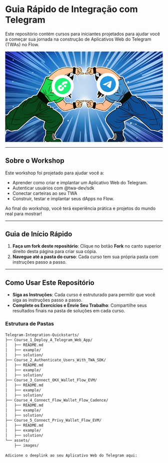 # Guia Rápido de Integração com Telegram

Este repositório contém cursos para iniciantes projetados para ajudar você a começar sua jornada na construção de Aplicativos Web do Telegram (TWAs) no Flow.

![Flow Telegram Fusion](/assets/images/Flow_Telegram.png)

---

## **Sobre o Workshop**

Este workshop foi projetado para ajudar você a:

-   Aprender como criar e implantar um Aplicativo Web do Telegram.
-   Autenticar usuários com @twa-dev/sdk
-   Conectar carteiras ao seu TWA
-   Construir, testar e implantar seus dApps no Flow.

Ao final do workshop, você terá experiência prática e projetos do mundo real para mostrar!

---

## **Guia de Início Rápido**

1. **Faça um fork deste repositório**: Clique no botão **Fork** no canto superior direito desta página para criar sua cópia.
2. **Navegue até a pasta do curso**: Cada curso tem sua própria pasta com instruções passo a passo.

---

## **Como Usar Este Repositório**

-   **Siga as Instruções**: Cada curso é estruturado para permitir que você siga as instruções passo a passo.
-   **Complete os Exercícios e Envie Seu Trabalho**: Compartilhe seus resultados finais na pasta de soluções em cada curso.

### **Estrutura de Pastas**

```plaintext
Telegram-Integration-Quickstarts/
├── Course_1_Deploy_A_Telegram_Web_App/
│   ├── README.md
│   ├── example/
│   ├── solution/
├── Course_2_Authenticate_Users_With_TWA_SDK/
│   ├── README.md
│   ├── example/
│   ├── solution/
├── Course_3_Connect_OKX_Wallet_Flow_EVM/
│   ├── README.md
│   ├── example/
│   ├── solution/
├── Course_4_Connect_Flow_Wallet_Flow_Cadence/
│   ├── README.md
│   ├── example/
│   ├── solution/
├── Course_5_Connect_Privy_Wallet_Flow_EVM/
│   ├── README.md
│   ├── example/
│   ├── solution/
└── assets/
    ├── images/

Adicione o deeplink ao seu Aplicativo Web do Telegram aqui:
